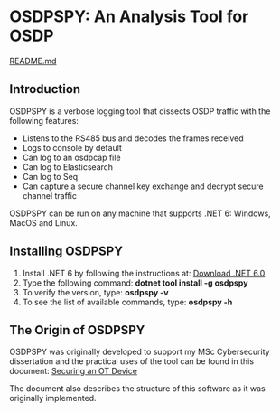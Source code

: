 # OSDPSPY: An Analysis Tool for OSDP


[README.md](./OsdpSpy/README.md)

## Introduction

OSDPSPY is a verbose logging tool that dissects OSDP traffic with the following features:

- Listens to the RS485 bus and decodes the frames received
- Logs to console by default
- Can log to an osdpcap file
- Can log to Elasticsearch
- Can log to Seq
- Can capture a secure channel key exchange and decrypt secure channel traffic

OSDPSPY can be run on any machine that supports .NET 6: Windows, MacOS and Linux. 

## Installing OSDPSPY

1) Install .NET 6 by following the instructions at: [Download .NET 6.0](https://dotnet.microsoft.com/en-us/download/dotnet/6.0)
2) Type the following command: **dotnet tool install -g osdpspy**
3) To verify the version, type: **osdpspy -v**
4) To see the list of available commands, type: **osdpspy -h**


## The Origin of OSDPSPY

OSDPSPY was originally developed to support my MSc Cybersecurity dissertation and the practical uses
of the tool can be found in this document: [Securing an OT Device](./Documentation/Securing%20an%20OT%20Device.pdf)

The document also describes the structure of this software as it was originally implemented.